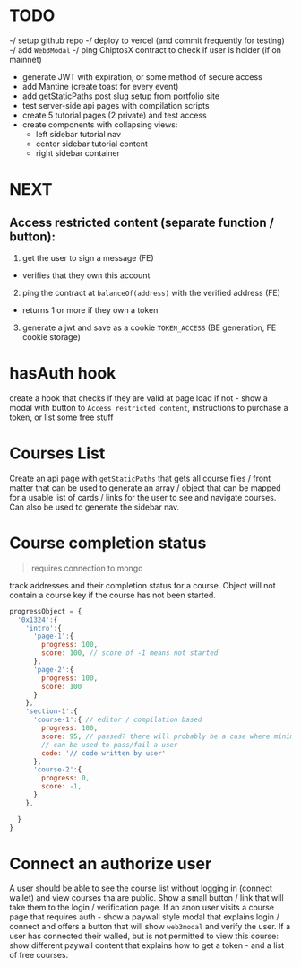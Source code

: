 # TODO

-/ setup github repo
-/ deploy to vercel (and commit frequently for testing)
-/ add `Web3Modal` 
-/ ping ChiptosX contract to check if user is holder (if on mainnet)
- generate JWT with expiration, or some method of secure access
- add Mantine (create toast for every event)
- add getStaticPaths post slug setup from portfolio site
- test server-side api pages with compilation scripts
- create 5 tutorial pages (2 private) and test access
- create components with collapsing views:
  - left sidebar tutorial nav
  - center sidebar tutorial content
  - right sidebar container






# NEXT

## Access restricted content (separate function / button):

1. get the user to sign a message (FE)
  - verifies that they own this account

2. ping the contract at `balanceOf(address)` with the verified address (FE)
  - returns 1 or more if they own a token

3. generate a jwt and save as a cookie `TOKEN_ACCESS` (BE generation, FE cookie storage)

# hasAuth hook

create a hook that checks if they are valid at page load
if not - show a modal with button to `Access restricted content`,
instructions to purchase a token, 
or list some free stuff


# Courses List

Create an api page with `getStaticPaths` that gets all course files / front matter
that can be used to generate an array / object that can be mapped for a 
usable list of cards / links for the user to see and navigate courses.
Can also be used to generate the sidebar nav.


# Course completion status

> requires connection to mongo

track addresses and their completion status for a course. Object will not 
contain a course key if the course has not been started.

```js
progressObject = {
  '0x1324':{
    'intro':{
      'page-1':{
        progress: 100,
        score: 100, // score of -1 means not started
      },
      'page-2':{
        progress: 100,
        score: 100
      }
    },
    'section-1':{
      'course-1':{ // editor / compilation based
        progress: 100,
        score: 95, // passed? there will probably be a case where minimum score 
        // can be used to pass/fail a user
        code: '// code written by user'
      },
      'course-2':{
        progress: 0,
        score: -1,
      }
    },

  }
}
```



# Connect an authorize user

A user should be able to see the course list without logging in (connect wallet)
and view courses tha are public. Show a small button / link that will take them
to the login / verification page. If an anon user visits a course page that
requires auth - show a paywall style modal that explains login / connect
and offers a button that will show `web3modal` and verify the user.
If a user has connected their walled, but is not permitted to view this course:
show different paywall content that explains how to get a token - and a list of
free courses.
